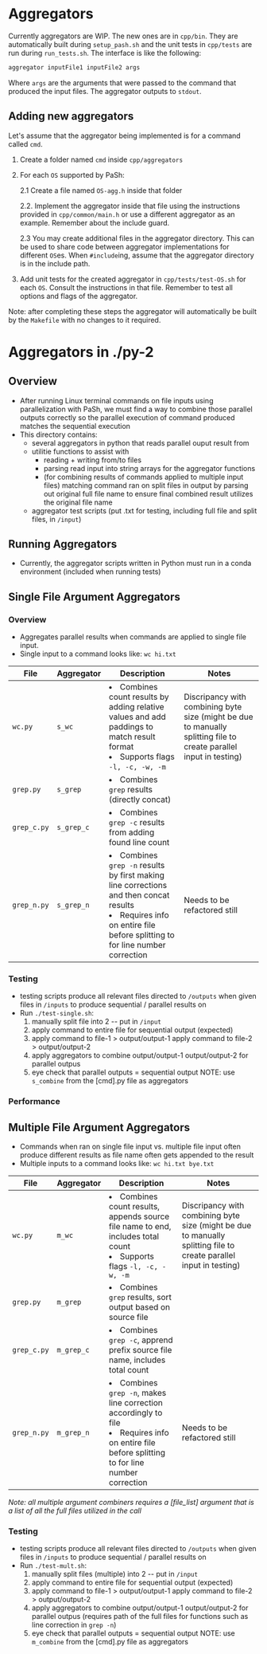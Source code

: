 # Aggregators

Currently aggregators are WIP. The new ones are in `cpp/bin`. They are automatically built during `setup_pash.sh` and the unit tests in `cpp/tests` are run during `run_tests.sh`. The interface is like the following:

```sh
aggregator inputFile1 inputFile2 args
```

Where `args` are the arguments that were passed to the command that produced the input files. The aggregator outputs to `stdout`.

## Adding new aggregators

Let's assume that the aggregator being implemented is for a command called `cmd`.

1. Create a folder named `cmd` inside `cpp/aggregators`

2. For each `OS` supported by PaSh:

   2.1 Create a file named `OS-agg.h` inside that folder

   2.2. Implement the aggregator inside that file using the instructions provided in `cpp/common/main.h` or use a different aggregator as an example. Remember about the include guard.

   2.3 You may create additional files in the aggregator directory. This can be used to share code between aggregator implementations for different `OS`es. When `#include`ing, assume that the aggregator directory is in the include path.

3. Add unit tests for the created aggregator in `cpp/tests/test-OS.sh` for each `OS`. Consult the instructions in that file. Remember to test all options and flags of the aggregator.

Note: after completing these steps the aggregator will automatically be built by the `Makefile` with no changes to it required.

# Aggregators in ./py-2

## Overview

- After running Linux terminal commands on file inputs using parallelization with PaSh, we must find a way to combine those parallel outputs correctly so the parallel execution of command produced matches the sequential execution
- This directory contains:
  - several aggregators in python that reads parallel ouput result from
  - utilitie functions to assist with
    - reading + writing from/to files
    - parsing read input into string arrays for the aggregator functions
    - (for combining results of commands applied to multiple input files) matching command ran on split files in output by parsing out original full file name to ensure final combined result utilizes the original file name
  - aggregator test scripts (put .txt for testing, including full file and split files, in `/input`)

## Running Aggregators

- Currently, the aggregator scripts written in Python must run in a conda environment (included when running tests)

## Single File Argument Aggregators

### Overview

- Aggregates parallel results when commands are applied to single file input.
- Single input to a command looks like: `wc hi.txt`

| File        | Aggregator | Description                                                                                                                                                                   | Notes                                                                                                              |
| ----------- | ---------- | ----------------------------------------------------------------------------------------------------------------------------------------------------------------------------- | ------------------------------------------------------------------------------------------------------------------ |
| `wc.py`     | `s_wc`     | <li>Combines count results by adding relative values and add paddings to match result format </li><li>Supports flags `-l, -c, -w, -m`</li>                                    | Discripancy with combining byte size (might be due to manually splitting file to create parallel input in testing) |
| `grep.py`   | `s_grep`   | <li> Combines `grep` results (directly concat) </li>                                                                                                                          |
| `grep_c.py` | `s_grep_c` | <li> Combines `grep -c` results from adding found line count</li>                                                                                                             |
| `grep_n.py` | `s_grep_n` | <li> Combines `grep -n` results by first making line corrections and then concat results</li> <li>Requires info on entire file before splitting to for line number correction | Needs to be refactored still                                                                                       |

### Testing

- testing scripts produce all relevant files directed to `/outputs` when given files in `/inputs` to produce sequential / parallel results on
- Run `./test-single.sh`:
  1. manually split file into 2 -- put in `/input `
  2. apply command to entire file for sequential output (expected)
  3. apply command to file-1 > output/output-1
     apply command to file-2 > output/output-2
  4. apply aggregators to combine output/output-1 output/output-2 for parallel outpus
  5. eye check that parallel outputs = sequential output
     NOTE: use `s_combine` from the [cmd].py file as aggregators

### Performance

## Multiple File Argument Aggregators

- Commands when ran on single file input vs. multiple file input often produce different results as file name often gets appended to the result
- Multiple inputs to a command looks like: `wc hi.txt bye.txt`

| File        | Aggregator | Description                                                                                                                                             | Notes                                                                                                              |
| ----------- | ---------- | ------------------------------------------------------------------------------------------------------------------------------------------------------- | ------------------------------------------------------------------------------------------------------------------ |
| `wc.py`     | `m_wc`     | <li>Combines count results, appends source file name to end, includes total count</li><li>Supports flags `-l, -c, -w, -m`</li>                          | Discripancy with combining byte size (might be due to manually splitting file to create parallel input in testing) |
| `grep.py`   | `m_grep`   | <li> Combines `grep` results, sort output based on source file </li>                                                                                    |
| `grep_c.py` | `m_grep_c` | <li> Combines `grep -c`, apprend prefix source file name, includes total count</li>                                                                     |
| `grep_n.py` | `m_grep_n` | <li> Combines `grep -n`, makes line correction accordingly to file</li> <li>Requires info on entire file before splitting to for line number correction | Needs to be refactored still                                                                                       |

<i>Note: all multiple argument combiners requires a [file_list] argument that is a list of all the full files utilized in the call</i>

### Testing

- testing scripts produce all relevant files directed to `/outputs` when given files in `/inputs` to produce sequential / parallel results on
- Run `./test-mult.sh`:
  1. manually split files (multiple) into 2 -- put in `/input `
  2. apply command to entire file for sequential output (expected)
  3. apply command to file-1 > output/output-1
     apply command to file-2 > output/output-2
  4. apply aggregators to combine output/output-1 output/output-2 for parallel outpus (requires path of the full files for functions such as line correction in `grep -n`)
  5. eye check that parallel outputs = sequential output
     NOTE: use `m_combine` from the [cmd].py file as aggregators
